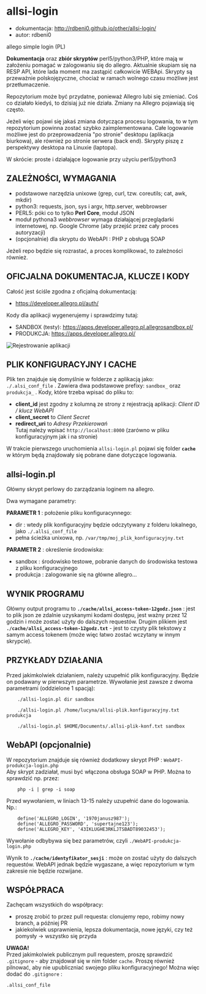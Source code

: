 # allsi-login

* dokumentacja: <http://rdbeni0.github.io/other/allsi-login/>   
* autor: rdbeni0  

allego simple login (PL)

**Dokumentacja** oraz **zbiór skryptów** perl5/python3/PHP, które mają w założeniu pomagać w zalogowaniu się do allegro. Aktualnie skupiam się na RESP API, które lada moment ma zastąpić całkowicie WEBApi. Skrypty są przeważnie polskojęzyczne, chociaż w ramach wolnego czasu możliwe jest przetłumaczenie.  

Repozytorium może być przydatne, ponieważ Allegro lubi się zmieniać. Coś co działało kiedyś, to dzisiaj już nie działa. Zmiany na Allegro pojawiają się często.  
   
Jeżeli więc pojawi się jakaś zmiana dotycząca procesu logowania, to w tym repozytorium powinna zostać szybko zaimplementowana. Całe logowanie możliwe jest do przeprowadzenia "po stronie" desktopu (aplikacja biurkowa), ale również po stronie serwera (back end). Skrypty piszę z perspektywy desktopa na Linuxie (laptopa).  

W skrócie: proste i działające logowanie przy użyciu perl5/python3  

## ZALEŻNOŚCI, WYMAGANIA

* podstawowe narzędzia unixowe (grep, curl, tzw. coreutils; cat, awk, mkdir)
* python3: requests, json, sys i argv, http.server, webbrowser
* PERL5: póki co to tylko **Perl Core**, moduł JSON
* moduł pythona3 _webbrowser_ wymaga działającej przeglądarki internetowej, np. Google Chrome (aby przejść przez cały proces autoryzacji)
* (opcjonalnie) dla skryptu do WebAPI : PHP z obsługą SOAP

Jeżeli repo będzie się rozrastać, a proces komplikować, to zależności również.

## OFICJALNA DOKUMENTACJA, KLUCZE I KODY

Całość jest ściśle zgodna z oficjalną dokumentacją:  

* <https://developer.allegro.pl/auth/>  

Kody dla aplikacji wygenerujemy i sprawdzimy tutaj:   

* SANDBOX (testy): <https://apps.developer.allegro.pl.allegrosandbox.pl/>   
* PRODUKCJA: <https://apps.developer.allegro.pl/>   

![Rejestrowanie aplikacji](https://raw.githubusercontent.com/rdbeni0/allsi-login/master/dokumentacja_screeny/screen001.jpg)

## PLIK KONFIGURACYJNY I CACHE

Plik ten znajduje się domyślnie w folderze z aplikacją jako: `./.alsi_conf_file` . Zawiera dwa podstawowe prefixy: `sandbox_` oraz `produkcja_` . Kody, które trzeba wpisać do pliku to:

* **client_id**  jest zgodny z kolumną ze strony z rejestracją aplikacji: _Client ID / klucz WebAPI_
* **client_secret** to _Client Secret_
* **redirect_uri** to _Adresy Przekierowań_   
Tutaj należy wpisać `http://localhost:8000` (zarówno w pliku konfiguracyjnym jak i na stronie)

W trakcie pierwszego uruchomienia `allsi-login.pl` pojawi się folder **`cache`** w którym będą znajdowały się pobrane dane dotyczące logowania.

## allsi-login.pl

Główny skrypt perlowy do zarządzania loginem na allegro.  
  
Dwa wymagane parametry:  
   
**PARAMETR 1** : położenie pliku konfiguracynnego:   
- dir : wtedy plik konfiguracyjny będzie odczytywany z folderu lokalnego, jako `./.allsi_conf_file`  
- pełna ścieżka unixowa, np. `/var/tmp/moj_plik_konfiguracyjny.txt`  
    
**PARAMETR 2** : określenie środowiska:   
- sandbox : środowisko testowe, pobranie danych do środowiska testowa z pliku konfiguracyjnego  
- produkcja : zalogowanie się na główne allegro...  

## WYNIK PROGRAMU

Główny output programu to **`./cache/allsi_access-token-12godz.json`** : jest to plik json ze zdalnie uzyskanymi kodami dostępu, jest ważny przez 12 godzin i może zostać użyty do dalszych requestów. Drugim  plikiem jest **`./cache/allsi_access-token-12godz.txt`** - jest to czysty plik tekstowy z samym access tokenem (może więc łatwo zostać wczytany w innym skrypcie).

## PRZYKŁADY DZIAŁANIA

Przed jakimkolwiek działaniem, należy uzupełnić plik konfiguracyjny. Będzie on podawany w pierwszym parametrze. Wywołanie jest zawsze z dwoma parametrami (oddzielone 1 spacją):

```text
    ./allsi-login.pl dir sandbox
    
    ./allsi-login.pl /home/lucyna/allsi-plik.konfiguracyjny.txt produkcja

    ./allsi-login.pl $HOME/Documents/.allsi-plik-konf.txt sandbox
```

##  WebAPI (opcjonalnie)

W repozytorium znajduje się również dodatkowy skrypt PHP : `WebAPI-produkcja-login.php`   
Aby skrypt zadziałał, musi być włączona obsługa SOAP w PHP. Można to sprawdzić np. przez:

```text
    php -i | grep -i soap
```

Przed wywołaniem, w liniach 13-15 należy uzupełnić dane do logowania. Np.:

```text
    define('ALLEGRO_LOGIN', '1970janusz987');
    define('ALLEGRO_PASSWORD', 'supertajne123');
    define('ALLEGRO_KEY', '43IKLUGHE3RKLJTSBADT89032453');
```

Wywołanie odbybywa się bez parametrów, czyli `./WebAPI-produkcja-login.php`

Wynik to **`./cache/identyfikator_sesji`** : może on zostać użyty do dalszych requestów. WebAPI jednak będzie wygaszane, a więc repozytorium w tym zakresie nie będzie rozwijane.

## WSPÓŁPRACA

Zachęcam wszystkich do współpracy:   
* proszę zrobić to przez pull requesta: clonujemy repo, robimy nowy branch, a później PR   
* jakiekolwiek usprawnienia, lepsza dokumentacja, nowe języki, czy też pomysły -> wszystko się przyda  

**UWAGA!**  
Przed jakimkolwiek publicznym pull requestem, proszę sprawdzić `.gitignore` - aby znajdował się w nim folder `cache`. Proszę również pilnować, aby nie upubliczniać swojego pliku konfiguracyjnego!
Można więc dodać do `.gitignore` :  

    .allsi_conf_file
    

